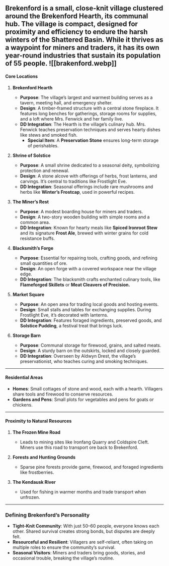 
Brekenford is a small, close-knit village clustered around the **Brekenford Hearth**, its communal hub. The village is compact, designed for proximity and efficiency to endure the harsh winters of the Shattered Basin. While it thrives as a waypoint for miners and traders, it has its own year-round industries that sustain its population of 55 people.
![[brakenford.webp]]
---

#### **Core Locations**

1. **Brekenford Hearth**
    
    - **Purpose**: The village’s largest and warmest building serves as a tavern, meeting hall, and emergency shelter.
    - **Design**: A timber-framed structure with a central stone fireplace. It features long benches for gatherings, storage rooms for supplies, and a loft where Mrs. Fenwick and her family live.
    - **DD Integration**: The Hearth is the village’s culinary hub. Mrs. Fenwick teaches preservation techniques and serves hearty dishes like stews and smoked fish.
        - **Special Item**: A **Preservation Stone** ensures long-term storage of perishables.
2. **Shrine of Solstice**
    
    - **Purpose**: A small shrine dedicated to a seasonal deity, symbolizing protection and renewal.
    - **Design**: A stone alcove with offerings of herbs, frost lanterns, and carvings. It’s central to traditions like Frostlight Eve.
    - **DD Integration**: Seasonal offerings include rare mushrooms and herbs like **Winter’s Frostcap**, used in powerful recipes.
3. **The Miner’s Rest**
    
    - **Purpose**: A modest boarding house for miners and traders.
    - **Design**: A two-story wooden building with simple rooms and a common area.
    - **DD Integration**: Known for hearty meals like **Spiced Ironroot Stew** and its signature **Frost Ale**, brewed with winter grains for cold resistance buffs.
4. **Blacksmith’s Forge**
    
    - **Purpose**: Essential for repairing tools, crafting goods, and refining small quantities of ore.
    - **Design**: An open forge with a covered workspace near the village edge.
    - **DD Integration**: The blacksmith crafts enchanted culinary tools, like **Flameforged Skillets** or **Meat Cleavers of Precision.**
5. **Market Square**
    
    - **Purpose**: An open area for trading local goods and hosting events.
    - **Design**: Small stalls and tables for exchanging supplies. During Frostlight Eve, it’s decorated with lanterns.
    - **DD Integration**: Features foraged ingredients, preserved goods, and **Solstice Pudding**, a festival treat that brings luck.
6. **Storage Barn**
    
    - **Purpose**: Communal storage for firewood, grains, and salted meats.
    - **Design**: A sturdy barn on the outskirts, locked and closely guarded.
    - **DD Integration**: Overseen by Aldwyn Drest, the village’s preservationist, who teaches curing and smoking techniques.

---

#### **Residential Areas**

- **Homes**: Small cottages of stone and wood, each with a hearth. Villagers share tools and firewood to conserve resources.
- **Gardens and Pens**: Small plots for vegetables and pens for goats or chickens.

---

#### **Proximity to Natural Resources**

1. **The Frozen Mine Road**
    
    - Leads to mining sites like Ironfang Quarry and Coldspire Cleft. Miners use this road to transport ore back to Brekenford.
2. **Forests and Hunting Grounds**
    
    - Sparse pine forests provide game, firewood, and foraged ingredients like frostberries.
3. **The Kendausk River**
    
    - Used for fishing in warmer months and trade transport when unfrozen.

---

### **Defining Brekenford’s Personality**

- **Tight-Knit Community**: With just 50–60 people, everyone knows each other. Shared survival creates strong bonds, but disputes are deeply felt.
- **Resourceful and Resilient**: Villagers are self-reliant, often taking on multiple roles to ensure the community’s survival.
- **Seasonal Visitors**: Miners and traders bring goods, stories, and occasional trouble, breaking the village’s routine.